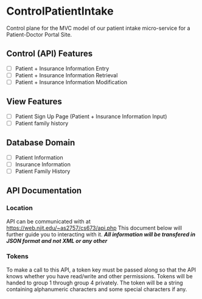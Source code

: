 # ControlPatientIntake
Control plane for the MVC model of our patient intake micro-service for a Patient-Doctor Portal Site.

## Control (API) Features
 - [ ] Patient + Insurance Information Entry
 - [ ] Patient + Insurance Information Retrieval
 - [ ] Patient + Insurance Information Modification

## View Features
 - [ ] Patient Sign Up Page (Patient + Insurance Information Input)
 - [ ] Patient family history

## Database Domain
 - [ ] Patient Information
 - [ ] Insurance Information
 - [ ] Patient Family History

## API Documentation

### Location
API can be communicated with at https://web.njit.edu/~as2757/cs673/api.php
This document below will further guide you to interacting with it.
_**All information will be transfered in JSON format and not XML or any other**_

### Tokens
To make a call to this API, a token key must be passed along so that the API knows whether you have read/write and other permissions. Tokens will be handed to group 1 through group 4 privately.
The token will be a string containing alphanumeric characters and some special characters if any.
